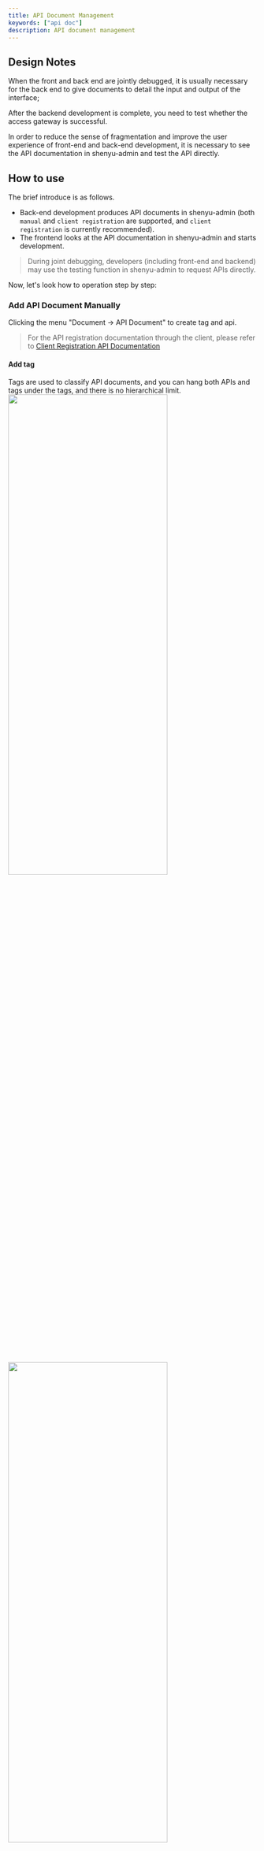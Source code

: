 ```yaml
---
title: API Document Management
keywords: ["api doc"]
description: API document management
---
```


## Design Notes

When the front and back end are jointly debugged, it is usually necessary for the back end to give documents to detail the input and output of the interface; 

After the backend development is complete, you need to test whether the access gateway is successful. 

In order to reduce the sense of fragmentation and improve the user experience of front-end and back-end development, it is necessary to see the API documentation in shenyu-admin and test the API directly.

## How to use

The brief introduce is as follows.
- Back-end development produces API documents in shenyu-admin (both `manual` and `client registration` are supported, and `client registration` is currently recommended).
- The frontend looks at the API documentation in shenyu-admin and starts development.
> During joint debugging, developers (including front-end and backend) may use the testing function in shenyu-admin to request APIs directly.

Now, let's look how to operation step by step:

### Add API Document Manually

Clicking the menu "Document -> API Document" to create tag and api.

> For the API registration documentation through the client, please refer to [Client Registration API Documentation](../api-document-register.md)

#### Add tag

Tags are used to classify API documents, and you can hang both APIs and tags under the tags, and there is no hierarchical limit.
<img src="/img/shenyu/basicConfig/apiManagement/create-tag-1-en.png" width="80%" height="50%" />

<img src="/img/shenyu/basicConfig/apiManagement/create-tag-2-en.png" width="80%" height="50%" />

#### Add API Document

<img src="/img/shenyu/basicConfig/apiManagement/create-api-en.png" width="80%" height="50%" />

The list here is the API documentation we're adding.

#### Publish API

If the API has never been published and the user has not used the shenyu-client, shenyu-admin will automatically expose the API described in the API document to the gateway.

<img src="/img/shenyu/basicConfig/apiManagement/publish-api-en.png" width="80%" height="50%" />

#### Offline API(optional)

> Notice: After clicking offline, the API document will still be visible, but the interface exposed to the gateway will immediately become invalid.

<img src="/img/shenyu/basicConfig/apiManagement/offline-api-en.png" width="80%" height="50%" />

### API Debug

<img src="/img/shenyu/basicConfig/apiManagement/api-debug-en.png" width="80%" height="50%" />
